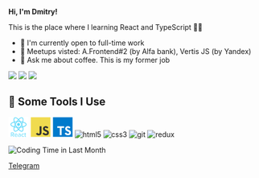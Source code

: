 **Hi, I'm Dmitry!**

This is the place where I learning React and TypeScript 👨‍💻

- 🌱 I'm currently open to full-time work
- 👥 Meetups visted: A.Frontend#2 (by Alfa bank), Vertis JS (by Yandex)
- 🤣 Ask me about coffee. This is my former job

![](https://wakapi.dev/api/badge/losevo/losevo/interval:30_days?label=last%2030d)
![](https://img.shields.io/endpoint?url=https://wakapi.dev/api/compat/shields/v1/losevo/interval:all_time&label=Code%20time&color=blue)
![](https://www.codewars.com/users/losevo/badges/micro)

<h2>🚀 Some Tools I Use</h2>
<p align="left">

<img src="https://raw.githubusercontent.com/devicons/devicon/master/icons/react/react-original-wordmark.svg" alt="react" width="40" height="40" />
<img src="https://raw.githubusercontent.com/devicons/devicon/master/icons/javascript/javascript-original.svg" alt="javascript" width="40" height="40" />
<img src="https://raw.githubusercontent.com/devicons/devicon/master/icons/typescript/typescript-original.svg" alt="typescript" width="40" height="40" />
<img src="https://cdn.jsdelivr.net/gh/devicons/devicon/icons/html5/html5-original.svg" alt="html5" width="40" height="40" />
<img src="https://cdn.jsdelivr.net/gh/devicons/devicon/icons/css3/css3-original.svg" alt="css3" width="40" height="40" />
<img src="https://cdn.jsdelivr.net/gh/devicons/devicon/icons/git/git-original.svg" alt="git" width="40" height="40" />
<img src="https://cdn.jsdelivr.net/gh/devicons/devicon@latest/icons/redux/redux-original.svg" alt="redux" width="40" height="40" />

![Coding Time in Last Month](https://github-readme-stats.vercel.app/api/wakatime?username=losevo&api_domain=wakapi.dev&bg_color=1A202C&title_color=2F855A&icon_color=2F855A&text_color=ffffff&custom_title=Coding%20Time%20in%20Last%20Week&layout=compact)

[Telegram](https://t.me/davarenya)
